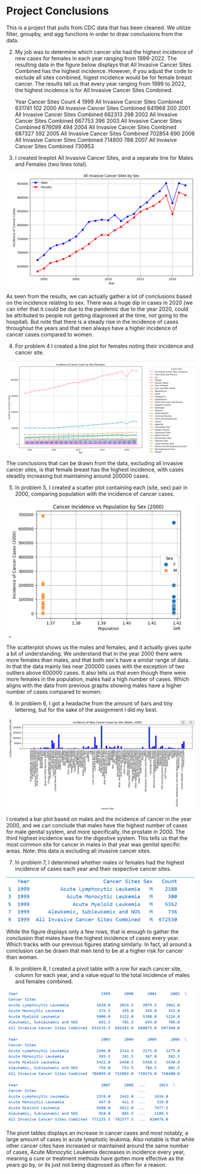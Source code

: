 # Project Conclusions

This is a project that pulls from CDC data that has been cleaned. We utilize filter, groupby, and agg functions in order to draw conclusions from the data. 

2. My job was to determine which cancer site had the highest incidence of new cases for females in each year ranging from 1999-2022. The resulting data in the figure below displays that All Invasive Cancer Sites Combined has the highest incidence. However, if you adjust the code to exclude all sites combined, higest incidence would be for female breast cancer. The results tell us that every year ranging from 1999 to 2022, the highest incidence is for All Invasive Cancer Sites Combined.


      Year                        Cancer Sites   Count
4     1999  All Invasive Cancer Sites Combined  631741
102   2000  All Invasive Cancer Sites Combined  641968
200   2001  All Invasive Cancer Sites Combined  662313
298   2002  All Invasive Cancer Sites Combined  667753
396   2003  All Invasive Cancer Sites Combined  676099
494   2004  All Invasive Cancer Sites Combined  687327
592   2005  All Invasive Cancer Sites Combined  702854
690   2006  All Invasive Cancer Sites Combined  714800
788   2007  All Invasive Cancer Sites Combined  730953

3. I created  lineplot All Invasive Cancer Sites, and a separate line for Males and Females (two lines total). 

![alt text](image.png)

As seen from the results, we can actually gather a lot of conclusions based on the incidence relating to sex. There was a huge dip in cases in 2020 (we can infer that it could be due to the pandemic due to the year 2020, could be attributed to people not getting diagnosed at the time, not going to the hospital). But note that there is a steady rise in the incidence of cases throughout the years and that men always have a higher incidence of cancer cases compared to women.

4. For problem 4 I created a line plot for females noting their incidence and cancer site. 

![alt text](image-5.png)

The conclusions that can be drawn from the data, excluding all invasive cancer sites, is that female breast has the highest incidence, with cases steadily increasing but maintaining around 200000 cases. 

5. In problem 5, I created a scatter plot containing each (site, sex) pair in 2000, comparing population with the incidence of cancer cases.

![alt text](image-1.png)

The scatterplot shows us the males and females, and it actually gives quite a bit of understanding. We understand that in the year 2000 there were more females than males, and that both sex's have a similar range of data. In that the data mainly lies near 200000 cases with the exception of two outliers above 600000 cases. It also tells us that even though there were more females in the population, males had a high number of cases. Which aligns with the data from previous graphs showing males have a higher number of cases compared to women. 

6. In problem 6, I got a headache from the amount of bars and tiny lettering, but for the sake of the assignment I did my best. 

![alt text](image-2.png)

I created a bar plot based on males and the incidence of cancer in the year 2000, and we can conclude that males have the highest number of cases for male genital system, and more specifically, the prostate in 2000. The third highest incidence was for the digestive system. This tells us that the most common site for cancer in males in that year was genital specific areas. Note: this data is excluding all invasive cancer sites. 

7. In problem 7, I determined whether males or females had the highest incidence of cases each year and their respective cancer sites.

![alt text](image-3.png)

While the figure displays only a few rows, that is enough to gather the conclusion that males have the highest incidence of cases every year. Which tracks with our previous figures stating similarly. In fact, all around a conclusion can be drawn that men tend to be at a higher risk for cancer than woman.

8. In problem 8, I created a pivot table with a row for each cancer site, column for each year, and a value equal to the total incidence of males and females combined. 

![alt text](image-4.png)

The pivot tables displays an increase in cancer cases and most notably, a large amount of cases in acute lymphotic leukimia. Also notable is that while other cancer cites have increased or maintained around the same number of cases, Acute Monocytic Leukemia decreases in incidence every year, meaning a cure or treatment methods have gotten more effective as the years go by, or its just not being diagnosed as often for a reason. 

